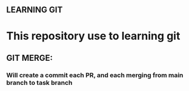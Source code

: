 ## LEARNING GIT
## <h1>This repository use to learning git</h1>

## GIT MERGE:
### <p>Will create a commit each PR, and each merging from main branch to task branch</p>